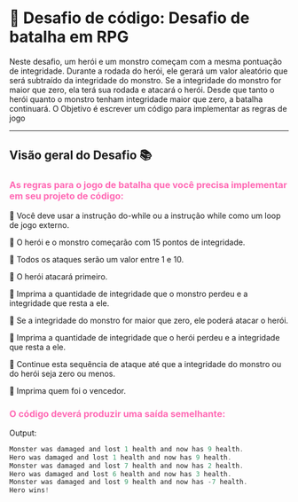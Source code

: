 # :dart: Desafio de código: Desafio de batalha em RPG

Neste desafio,  um herói e um monstro começam com a mesma pontuação de integridade. Durante a rodada do herói, ele gerará um valor aleatório que será subtraído da integridade do monstro. Se a integridade do monstro for maior que zero, ela terá sua rodada e atacará o herói. Desde que tanto o herói quanto o monstro tenham integridade maior que zero, a batalha continuará. O Objetivo é escrever um código para implementar as regras de jogo


___

## Visão geral do Desafio :books: 

###  <font color=hotpink> As regras para o jogo de batalha que você precisa implementar em seu projeto de código:</font>

:memo: Você deve usar a instrução do-while ou a instrução while como um loop de jogo externo.

:memo: O herói e o monstro começarão com 15 pontos de integridade.

:memo: Todos os ataques serão um valor entre 1 e 10.

:memo: O herói atacará primeiro.

:memo: Imprima a quantidade de integridade que o monstro perdeu e a integridade que resta a ele.

:memo: Se a integridade do monstro for maior que zero, ele poderá atacar o herói.

:memo: Imprima a quantidade de integridade que o herói perdeu e a integridade que resta a ele.

:memo: Continue esta sequência de ataque até que a integridade do monstro ou do herói seja zero ou menos.

:memo: Imprima quem foi o vencedor.


###  <font color=hotpink> O código deverá produzir uma saída semelhante:</font>


Output:
```csharp
Monster was damaged and lost 1 health and now has 9 health.
Hero was damaged and lost 1 health and now has 9 health.
Monster was damaged and lost 7 health and now has 2 health.
Hero was damaged and lost 6 health and now has 3 health.
Monster was damaged and lost 9 health and now has -7 health.
Hero wins!
```
